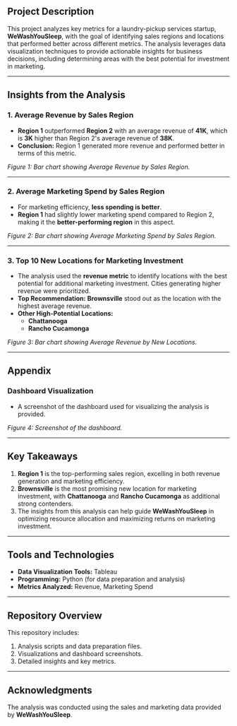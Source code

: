 ## Project Description

This project analyzes key metrics for a laundry-pickup services startup, **WeWashYouSleep**, with the goal of identifying sales regions and locations that performed better across different metrics. The analysis leverages data visualization techniques to provide actionable insights for business decisions, including determining areas with the best potential for investment in marketing.

---

## Insights from the Analysis

### **1. Average Revenue by Sales Region**
- **Region 1** outperformed **Region 2** with an average revenue of **41K**, which is **3K** higher than Region 2's average revenue of **38K**.
- **Conclusion:** Region 1 generated more revenue and performed better in terms of this metric.

*Figure 1: Bar chart showing Average Revenue by Sales Region.*

---

### **2. Average Marketing Spend by Sales Region**
- For marketing efficiency, **less spending is better**.
- **Region 1** had slightly lower marketing spend compared to Region 2, making it the **better-performing region** in this aspect.

*Figure 2: Bar chart showing Average Marketing Spend by Sales Region.*

---

### **3. Top 10 New Locations for Marketing Investment**
- The analysis used the **revenue metric** to identify locations with the best potential for additional marketing investment. Cities generating higher revenue were prioritized.
- **Top Recommendation:** **Brownsville** stood out as the location with the highest average revenue.
- **Other High-Potential Locations:**
  - **Chattanooga**
  - **Rancho Cucamonga**

*Figure 3: Bar chart showing Average Revenue by New Locations.*

---

## Appendix

### **Dashboard Visualization**
- A screenshot of the dashboard used for visualizing the analysis is provided.

*Figure 4: Screenshot of the dashboard.*

---

## Key Takeaways
1. **Region 1** is the top-performing sales region, excelling in both revenue generation and marketing efficiency.
2. **Brownsville** is the most promising new location for marketing investment, with **Chattanooga** and **Rancho Cucamonga** as additional strong contenders.
3. The insights from this analysis can help guide **WeWashYouSleep** in optimizing resource allocation and maximizing returns on marketing investment.

---

## Tools and Technologies
- **Data Visualization Tools:** Tableau
- **Programming:** Python (for data preparation and analysis)
- **Metrics Analyzed:** Revenue, Marketing Spend

---

## Repository Overview
This repository includes:
1. Analysis scripts and data preparation files.
2. Visualizations and dashboard screenshots.
3. Detailed insights and key metrics.

---

## Acknowledgments
The analysis was conducted using the sales and marketing data provided by **WeWashYouSleep**.
